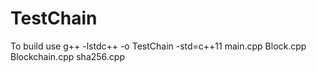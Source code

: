 # TestChain

To build use g++ -lstdc++ -o TestChain -std=c++11 main.cpp Block.cpp Blockchain.cpp sha256.cpp
